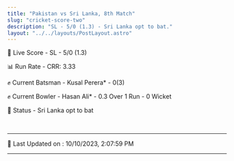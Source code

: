 ```yaml
---
title: "Pakistan vs Sri Lanka, 8th Match"
slug: "cricket-score-two"
description: "SL - 5/0 (1.3) - Sri Lanka opt to bat."
layout: "../../layouts/PostLayout.astro"
---
```


🔴 Live Score - SL - 5/0 (1.3)  

📊 Run Rate - CRR: 3.33  

✊ Current Batsman - Kusal Perera* - 0(3)  

✊ Current Bowler - Hasan Ali* - 0.3 Over 1 Run - 0 Wicket  

📑 Status - Sri Lanka opt to bat

<br />

***

📝 Last Updated on : 10/10/2023, 2:07:59 PM

***


